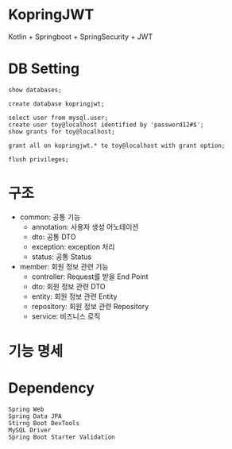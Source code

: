 # KopringJWT
Kotlin + Springboot + SpringSecurity + JWT

# DB Setting
```
show databases;

create database kopringjwt;

select user from mysql.user;
create user toy@localhost identified by 'password12#$';
show grants for toy@localhost;

grant all on kopringjwt.* to toy@localhost with grant option;

flush privileges;
```

# 구조
* common: 공통 기능
  * annotation: 사용자 생성 어노테이션
  * dto: 공통 DTO
  * exception: exception 처리
  * status: 공통 Status
* member: 회원 정보 관련 기능
  * controller: Request를 받을 End Point
  * dto: 회원 정보 관련 DTO
  * entity: 회원 정보 관련 Entity
  * repository: 회원 정보 관련 Repository
  * service: 비즈니스 로직

# 기능 명세

# Dependency
```
Spring Web
Spring Data JPA
Stirng Boot DevTools
MySQL Driver
Spring Boot Starter Validation
```